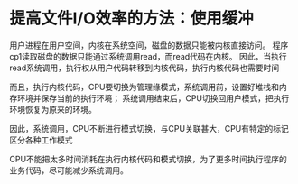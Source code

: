 # 提高文件I/O效率的方法：使用缓冲

用户进程在用户空间，内核在系统空间，磁盘的数据只能被内核直接访问。
程序cp1读取磁盘的数据只能通过系统调用read，而read代码在内核。
因此，当执行read系统调用，执行权从用户代码转移到内核代码，执行内核代码也需要时间

而且，执行内核代码，CPU要切换为管理缘模式，系统调用前，设置好堆栈和内存环境并保存当前的执行环境；
系统调用结束后，CPU切换回用户模式，把执行环境恢复为原来的环境。

因此，系统调用，CPU不断进行模式切换，与CPU关联甚大，CPU有特定的标记区分各种工作模式

CPU不能把太多时间消耗在执行内核代码和模式切换，为了更多时间执行程序的业务代码，尽可能减少系统调用。
